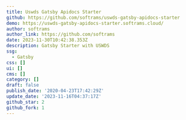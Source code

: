 ```yaml
---
title: Uswds Gatsby Apidocs Starter
github: https://github.com/softrams/uswds-gatsby-apidocs-starter
demo: https://uswds-gatsby-apidocs-starter.softrams.cloud/
author: softrams
author_link: https://github.com/softrams
date: 2023-11-30T10:42:38.353Z
description: Gatsby Starter with USWDS
ssg:
  - Gatsby
css: []
ui: []
cms: []
category: []
draft: false
publish_date: '2020-04-23T17:42:29Z'
update_date: '2023-11-16T04:37:17Z'
github_star: 2
github_fork: 1
---
```

